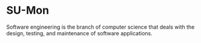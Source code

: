 # SU-Mon
Software engineering is the branch of computer science that deals with the design, testing, and maintenance of software applications.
